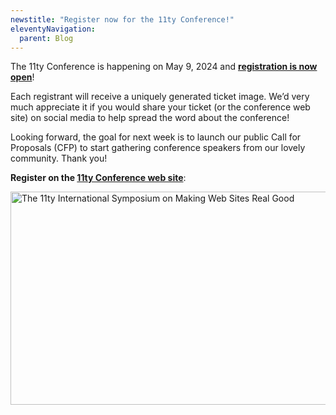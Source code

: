 ```yaml
---
newstitle: "Register now for the 11ty Conference!"
eleventyNavigation:
  parent: Blog
---
```


The 11ty Conference is happening on May 9, 2024 and [**registration is now open**](https://conf.11ty.dev/#register)!

Each registrant will receive a uniquely generated ticket image. We’d very much appreciate it if you would share your ticket (or the conference web site) on social media to help spread the word about the conference!

Looking forward, the goal for next week is to launch our public Call for Proposals (CFP) to start gathering conference speakers from our lovely community. Thank you!

**Register on the [11ty Conference web site](https://conf.11ty.dev/#register)**:

<a href="https://conf.11ty.dev/#register" class="elv-externalexempt opengraph-card">
  <img src="https://v1.opengraph.11ty.dev/https%3A%2F%2Fconf.11ty.dev%2F/medium/" alt="The 11ty International Symposium on Making Web Sites Real Good" loading="lazy" decoding="async" width="650" height="341">
</a>
